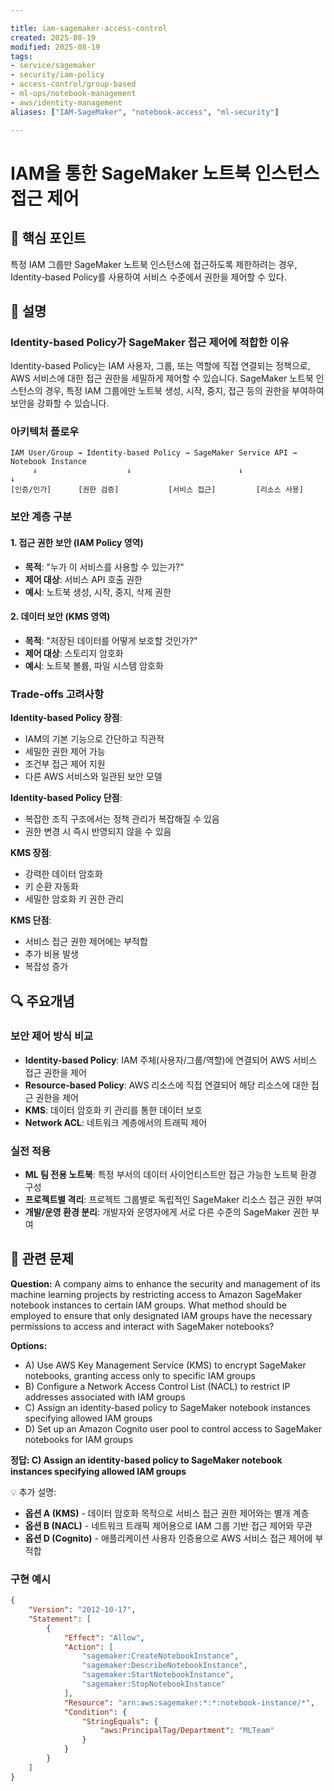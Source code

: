 ```yaml
---

title: iam-sagemaker-access-control
created: 2025-08-19
modified: 2025-08-19
tags:
- service/sagemaker
- security/iam-policy
- access-control/group-based
- ml-ops/notebook-management
- aws/identity-management
aliases: ["IAM-SageMaker", "notebook-access", "ml-security"]

---
```


# IAM을 통한 SageMaker 노트북 인스턴스 접근 제어

## 🎯 핵심 포인트

특정 IAM 그룹만 SageMaker 노트북 인스턴스에 접근하도록 제한하려는 경우, Identity-based Policy를 사용하여 서비스 수준에서 권한을 제어할 수 있다.

## 📝 설명

### Identity-based Policy가 SageMaker 접근 제어에 적합한 이유

Identity-based Policy는 IAM 사용자, 그룹, 또는 역할에 직접 연결되는 정책으로, AWS 서비스에 대한 접근 권한을 세밀하게 제어할 수 있습니다. SageMaker 노트북 인스턴스의 경우, 특정 IAM 그룹에만 노트북 생성, 시작, 중지, 접근 등의 권한을 부여하여 보안을 강화할 수 있습니다.

### 아키텍처 플로우

```
IAM User/Group → Identity-based Policy → SageMaker Service API → Notebook Instance
     ↓                    ↓                        ↓                    ↓
[인증/인가]      [권한 검증]           [서비스 접근]         [리소스 사용]
```

### 보안 계층 구분

#### 1. 접근 권한 보안 (IAM Policy 영역)
- **목적**: "누가 이 서비스를 사용할 수 있는가?"
- **제어 대상**: 서비스 API 호출 권한
- **예시**: 노트북 생성, 시작, 중지, 삭제 권한

#### 2. 데이터 보안 (KMS 영역)
- **목적**: "저장된 데이터를 어떻게 보호할 것인가?"
- **제어 대상**: 스토리지 암호화
- **예시**: 노트북 볼륨, 파일 시스템 암호화

### Trade-offs 고려사항

**Identity-based Policy 장점**:
- IAM의 기본 기능으로 간단하고 직관적
- 세밀한 권한 제어 가능
- 조건부 접근 제어 지원
- 다른 AWS 서비스와 일관된 보안 모델

**Identity-based Policy 단점**:
- 복잡한 조직 구조에서는 정책 관리가 복잡해질 수 있음
- 권한 변경 시 즉시 반영되지 않을 수 있음

**KMS 장점**:
- 강력한 데이터 암호화
- 키 순환 자동화
- 세밀한 암호화 키 권한 관리

**KMS 단점**:
- 서비스 접근 권한 제어에는 부적합
- 추가 비용 발생
- 복잡성 증가

## 🔍 주요개념

### 보안 제어 방식 비교

- **Identity-based Policy**: IAM 주체(사용자/그룹/역할)에 연결되어 AWS 서비스 접근 권한을 제어
- **Resource-based Policy**: AWS 리소스에 직접 연결되어 해당 리소스에 대한 접근 권한을 제어
- **KMS**: 데이터 암호화 키 관리를 통한 데이터 보호
- **Network ACL**: 네트워크 계층에서의 트래픽 제어

### 실전 적용

- **ML 팀 전용 노트북**: 특정 부서의 데이터 사이언티스트만 접근 가능한 노트북 환경 구성
- **프로젝트별 격리**: 프로젝트 그룹별로 독립적인 SageMaker 리소스 접근 권한 부여
- **개발/운영 환경 분리**: 개발자와 운영자에게 서로 다른 수준의 SageMaker 권한 부여

## 📝 관련 문제

**Question:** A company aims to enhance the security and management of its machine learning projects by restricting access to Amazon SageMaker notebook instances to certain IAM groups. What method should be employed to ensure that only designated IAM groups have the necessary permissions to access and interact with SageMaker notebooks?

**Options:**

- A) Use AWS Key Management Service (KMS) to encrypt SageMaker notebooks, granting access only to specific IAM groups
- B) Configure a Network Access Control List (NACL) to restrict IP addresses associated with IAM groups
- C) Assign an identity-based policy to SageMaker notebook instances specifying allowed IAM groups
- D) Set up an Amazon Cognito user pool to control access to SageMaker notebooks for IAM groups

**정답: C) Assign an identity-based policy to SageMaker notebook instances specifying allowed IAM groups**

💡 추가 설명:

- **옵션 A (KMS)** - 데이터 암호화 목적으로 서비스 접근 권한 제어와는 별개 계층
- **옵션 B (NACL)** - 네트워크 트래픽 제어용으로 IAM 그룹 기반 접근 제어와 무관
- **옵션 D (Cognito)** - 애플리케이션 사용자 인증용으로 AWS 서비스 접근 제어에 부적합

### 구현 예시

```json
{
    "Version": "2012-10-17",
    "Statement": [
        {
            "Effect": "Allow",
            "Action": [
                "sagemaker:CreateNotebookInstance",
                "sagemaker:DescribeNotebookInstance",
                "sagemaker:StartNotebookInstance",
                "sagemaker:StopNotebookInstance"
            ],
            "Resource": "arn:aws:sagemaker:*:*:notebook-instance/*",
            "Condition": {
                "StringEquals": {
                    "aws:PrincipalTag/Department": "MLTeam"
                }
            }
        }
    ]
}
```